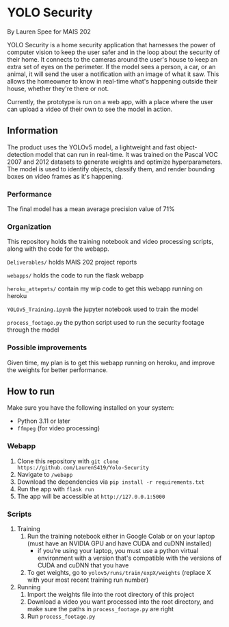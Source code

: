 # YOLO Security

By Lauren Spee for MAIS 202

YOLO Security is a home security application that harnesses the power of computer vision to keep the user safer and in the loop about the security of their home. It connects to the cameras around the user's house to keep an extra set of eyes on the perimeter. If the model sees a person, a car, or an animal, it will send the user a notification with an image of what it saw. This allows the homeowner to know in real-time what's happening outside their house, whether they're there or not.

Currently, the prototype is run on a web app, with a place where the user can upload a video of their own to see the model in action.

## Information
The product uses the YOLOv5 model, a lightweight and fast object-detection model that can run in real-time. It was trained on the Pascal VOC 2007 and 2012 datasets to generate weights and optimize hyperparameters. The model is used to identify objects, classify them, and render bounding boxes on video frames as it's happening.

### Performance 
The final model has a mean average precision value of 71%

### Organization

This repository holds the training notebook and video processing scripts, along with the code for the webapp.
  
```Deliverables/``` holds MAIS 202 project reports  
  
```webapps/``` holds the code to run the flask webapp  
  
```heroku_attepmts/``` contain my wip code to get this webapp running on heroku 
  
```YOLOv5_Training.ipynb``` the jupyter notebook used to train the model  
  
```process_footage.py```  the python script used to run the security footage through the model  
  

### Possible improvements
Given time, my plan is to get this webapp running on heroku, and improve the weights for better performance.

## How to run

Make sure you have the following installed on your system:
- Python 3.11 or later
- `ffmpeg` (for video processing)

### Webapp
1. Clone this repository with ```git clone https://github.com/LaurenS419/Yolo-Security```
2. Navigate to ```/webapp```
3. Download the dependencies via ```pip install -r requirements.txt```
4. Run the app with ```flask run```
5. The app will be accessible at ```http://127.0.0.1:5000```

### Scripts
1. Training
     1. Run the training notebook either in Google Colab or on your laptop (must have an NVIDIA GPU and have CUDA and cuDNN installed)
          - if you're using your laptop, you must use a python virtual environment with a version that's compatible with the versions of CUDA and cuDNN that you have
     3. To get weights, go to ```yolov5/runs/train/expX/weights``` (replace X with your most recent training run number)
2. Running
    1. Import the weights file into the root directory of this project
    2. Download a video you want processed into the root directory, and make sure the paths in ```process_footage.py``` are right
    3. Run ```process_footage.py```
